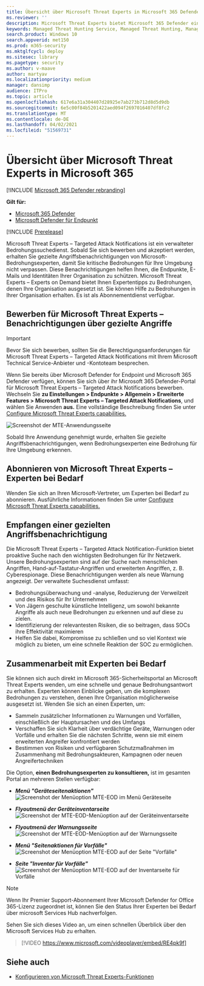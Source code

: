 ```yaml
---
title: Übersicht über Microsoft Threat Experts in Microsoft 365 Defender
ms.reviewer: ''
description: Microsoft Threat Experts bietet Microsoft 365 Defender eine zusätzliche Kompetenzebene.
keywords: Managed Threat Hunting Service, Managed Threat Hunting, Managed Detection and Response (MDR)-Dienst, MTE, Microsoft Threat Experts
search.product: Windows 10
search.appverid: met150
ms.prod: m365-security
ms.mktglfcycl: deploy
ms.sitesec: library
ms.pagetype: security
ms.author: v-maave
author: martyav
ms.localizationpriority: medium
manager: dansimp
audience: ITPro
ms.topic: article
ms.openlocfilehash: 617e6a31a304407d28925e7ab273b712d8d5d9db
ms.sourcegitcommit: 6e5c00f84b5201422aed094f2697016407df8fc2
ms.translationtype: MT
ms.contentlocale: de-DE
ms.lasthandoff: 04/02/2021
ms.locfileid: "51569731"
---
```

# <a name="microsoft-threat-experts-in-microsoft-365-overview"></a>Übersicht über Microsoft Threat Experts in Microsoft 365

[!INCLUDE [Microsoft 365 Defender rebranding](../includes/microsoft-defender.md)]

**Gilt für:**

- [Microsoft 365 Defender](https://go.microsoft.com/fwlink/?linkid=2118804)
- [Microsoft Defender für Endpunkt](https://go.microsoft.com/fwlink/p/?linkid=2154037)

[!INCLUDE [Prerelease](../includes/prerelease.md)]

Microsoft Threat Experts – Targeted Attack Notifications ist ein verwalteter Bedrohungssuchedienst. Sobald Sie sich bewerben und akzeptiert werden, erhalten Sie gezielte Angriffsbenachrichtigungen von Microsoft-Bedrohungsexperten, damit Sie kritische Bedrohungen für Ihre Umgebung nicht verpassen. Diese Benachrichtigungen helfen Ihnen, die Endpunkte, E-Mails und Identitäten Ihrer Organisation zu schützen.
Microsoft Threat Experts – Experts on Demand bietet Ihnen Expertentipps zu Bedrohungen, denen Ihre Organisation ausgesetzt ist. Sie können Hilfe zu Bedrohungen in Ihrer Organisation erhalten. Es ist als Abonnementdienst verfügbar.

## <a name="apply-for-microsoft-threat-experts--targeted-attack-notifications"></a>Bewerben für Microsoft Threat Experts – Benachrichtigungen über gezielte Angriffe

> [!IMPORTANT]
> Bevor Sie sich bewerben, sollten Sie die Berechtigungsanforderungen für Microsoft Threat Experts – Targeted Attack Notifications mit Ihrem Microsoft Technical Service-Anbieter und -Kontoteam besprechen.

Wenn Sie bereits über Microsoft Defender for Endpoint und Microsoft 365 Defender verfügen, können Sie sich über ihr Microsoft 365 Defender-Portal für Microsoft Threat Experts – Targeted Attack Notifications bewerben. Wechseln Sie **zu Einstellungen > Endpunkte > Allgemein > Erweiterte Features > Microsoft Threat Experts – Targeted Attack Notifications**, und wählen Sie Anwenden **aus.** Eine vollständige Beschreibung finden Sie unter [Configure Microsoft Threat Experts capabilities.](./configure-microsoft-threat-experts.md)

![Screenshot der MTE-Anwendungsseite](../../media/mte/mte-collaboratewithmte.png)

Sobald Ihre Anwendung genehmigt wurde, erhalten Sie gezielte Angriffsbenachrichtigungen, wenn Bedrohungsexperten eine Bedrohung für Ihre Umgebung erkennen.

## <a name="subscribe-to-microsoft-threat-experts---experts-on-demand"></a>Abonnieren von Microsoft Threat Experts – Experten bei Bedarf

Wenden Sie sich an Ihren Microsoft-Vertreter, um Experten bei Bedarf zu abonnieren.  Ausführliche Informationen finden Sie unter [Configure Microsoft Threat Experts capabilities.](./configure-microsoft-threat-experts.md)

## <a name="receive-targeted-attack-notification"></a>Empfangen einer gezielten Angriffsbenachrichtigung

Die Microsoft Threat Experts – Targeted Attack Notification-Funktion bietet proaktive Suche nach den wichtigsten Bedrohungen für Ihr Netzwerk. Unsere Bedrohungsexperten sind auf der Suche nach menschlichen Angriffen, Hand-auf-Tastatur-Angriffen und erweiterten Angriffen, z. B. Cyberespionage. Diese Benachrichtigungen werden als neue Warnung angezeigt. Der verwaltete Suchesdienst umfasst:

- Bedrohungsüberwachung und -analyse, Reduzierung der Verweilzeit und des Risikos für Ihr Unternehmen
- Von Jägern geschulte künstliche Intelligenz, um sowohl bekannte Angriffe als auch neue Bedrohungen zu erkennen und auf diese zu zielen.
- Identifizierung der relevantesten Risiken, die so beitragen, dass SOCs ihre Effektivität maximieren
- Helfen Sie dabei, Kompromisse zu schließen und so viel Kontext wie möglich zu bieten, um eine schnelle Reaktion der SOC zu ermöglichen.

## <a name="collaborate-with-experts-on-demand"></a>Zusammenarbeit mit Experten bei Bedarf

Sie können sich auch direkt im Microsoft 365-Sicherheitsportal an Microsoft Threat Experts wenden, um eine schnelle und genaue Bedrohungsantwort zu erhalten.  Experten können Einblicke geben, um die komplexen Bedrohungen zu verstehen, denen Ihre Organisation möglicherweise ausgesetzt ist.  Wenden Sie sich an einen Experten, um:

- Sammeln zusätzlicher Informationen zu Warnungen und Vorfällen, einschließlich der Hauptursachen und des Umfangs
- Verschaffen Sie sich Klarheit über verdächtige Geräte, Warnungen oder Vorfälle und erhalten Sie die nächsten Schritte, wenn sie mit einem erweiterten Angreifer konfrontiert werden
- Bestimmen von Risiken und verfügbaren Schutzmaßnahmen im Zusammenhang mit Bedrohungsakteuren, Kampagnen oder neuen Angreifertechniken

Die Option, **einen Bedrohungsexperten zu konsultieren,** ist im gesamten Portal an mehreren Stellen verfügbar:

- <i>**Menü "Geräteseitenaktionen"**</i><BR>
![Screenshot der Menüoption MTE-EOD im Menü Geräteseite](../../media/mte/device-actions-mte-highlighted.png)

- <i>**Flyoutmenü der Geräteinventarseite**</i><BR>
![Screenshot der MTE-EOD-Menüoption auf der Geräteinventarseite](../../media/mte/device-inventory-mte-highlighted.png)

- <i>**Flyoutmenü der Warnungsseite**</i><BR>
![Screenshot der MTE-EOD-Menüoption auf der Warnungsseite](../../media/mte/alerts-actions-mte-highlighted.png)

- <i>**Menü "Seitenaktionen für Vorfälle"**</i><BR>
![Screenshot der Menüoption MTE-EOD auf der Seite "Vorfälle"](../../media/mte/incidents-action-mte-highlighted.png)

- <i>**Seite "Inventar für Vorfälle"**</i><BR>
![Screenshot der Menüoption MTE-EOD auf der Inventarseite für Vorfälle](../../media/mte/incidents-inventory-mte-highlighted.png)

> [!NOTE]
> Wenn Ihr Premier Support-Abonnement Ihrer Microsoft Defender for Office 365-Lizenz zugeordnet ist, können Sie den Status Ihrer Experten bei Bedarf über microsoft Services Hub nachverfolgen.

Sehen Sie sich dieses Video an, um einen schnellen Überblick über den Microsoft Services Hub zu erhalten.

> [!VIDEO https://www.microsoft.com/videoplayer/embed/RE4pk9f]

## <a name="see-also"></a>Siehe auch

- [Konfigurieren von Microsoft Threat Experts-Funktionen](./configure-microsoft-threat-experts.md)
